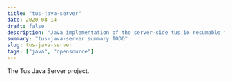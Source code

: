 ```yaml
---
title: "tus-java-server"
date: 2020-08-14
draft: false
description: "Java implementation of the server-side tus.io resumable file transfer protocol"
summary: "tus-java-server summary TODO"
slug: tus-java-server
tags: ["java", "opensource"]
---
```


The Tus Java Server project.
